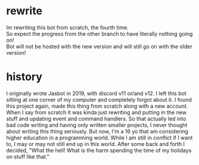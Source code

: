 # rewrite
Im rewriting this bot from scratch, the fourth time.			
So expect the progress from the other branch to have literally nothing going on!				
Bot will not be hosted with the new version and will still go on with the older version!
# history
I originally wrote Jasbot in 2019, with discord v11 or/and v12. I left this bot sitting at one corner of my computer and completely forgot about it. I found this project again, made this thing from scratch along with a new account. When I say from scratch it was kinda just rewriting and putting in the new stuff and updating event and command handlers. So that actually led into bad code writing and having only written smaller projects, I never thought about writing this thing seriously. But now, I'm a 16 yo that am considering higher education in a programming world. While I am still in conflict if I want to, I may or may not still end up in this world. After some back and forth I decided, "What the hell! What is the harm spending the time of my holidays on stuff like that."
